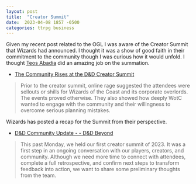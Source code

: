 ```yaml
---
layout: post
title:  "Creator Summit"
date:  2023-04-08 1857 -0500
categories: ttrpg business
---
```

Given my recent post related to the OGL I was aware of the Creator Summit that Wizards had announced. I thought it was a show of good faith in their commitment to the community though I was curious how it would unfold. I thought [Teos Abadia](https://alphastream.org/index.php/about-and-contact/) did an amazing job on the summation.


- [The Community Rises at the D&D Creator Summit](https://alphastream.org/index.php/2023/04/07/the-community-rises-at-the-dd-creator-summit/)

> Prior to the creator summit, online rage suggested the attendees were sellouts or shills for Wizards of the Coast and its corporate overlords. The events proved otherwise. They also showed how deeply WotC wanted to engage with the community and their willingness to overcome serious planning mistakes.


Wizards has posted a recap for the Summit from their perspective.

- [D&D Community Update - - D&D Beyond](https://www.dndbeyond.com/community-update)

> This past Monday, we held our first creator summit of 2023. It was a first step in an ongoing conversation with our players, creators, and community. Although we need more time to connect with attendees, complete a full retrospective, and confirm next steps to transform feedback into action, we want to share some preliminary thoughts from the team.